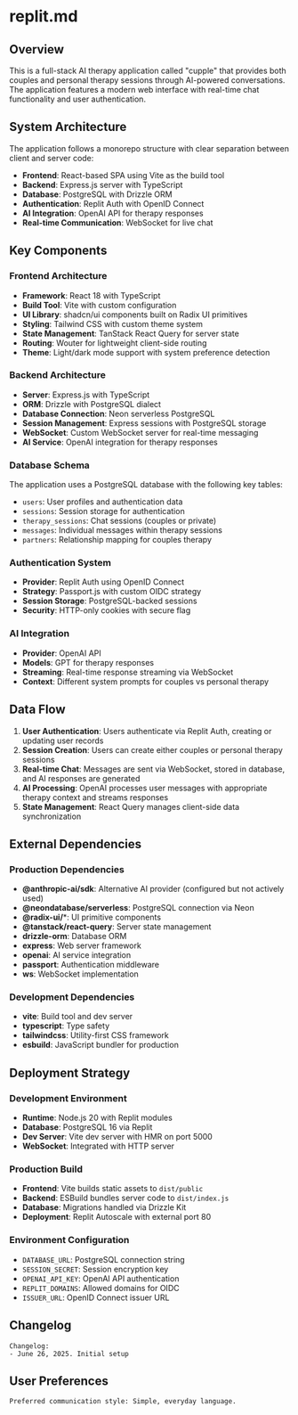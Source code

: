 # replit.md

## Overview

This is a full-stack AI therapy application called "cupple" that provides both couples and personal therapy sessions through AI-powered conversations. The application features a modern web interface with real-time chat functionality and user authentication.

## System Architecture

The application follows a monorepo structure with clear separation between client and server code:

- **Frontend**: React-based SPA using Vite as the build tool
- **Backend**: Express.js server with TypeScript
- **Database**: PostgreSQL with Drizzle ORM
- **Authentication**: Replit Auth with OpenID Connect
- **AI Integration**: OpenAI API for therapy responses
- **Real-time Communication**: WebSocket for live chat

## Key Components

### Frontend Architecture
- **Framework**: React 18 with TypeScript
- **Build Tool**: Vite with custom configuration
- **UI Library**: shadcn/ui components built on Radix UI primitives
- **Styling**: Tailwind CSS with custom theme system
- **State Management**: TanStack React Query for server state
- **Routing**: Wouter for lightweight client-side routing
- **Theme**: Light/dark mode support with system preference detection

### Backend Architecture
- **Server**: Express.js with TypeScript
- **ORM**: Drizzle with PostgreSQL dialect
- **Database Connection**: Neon serverless PostgreSQL
- **Session Management**: Express sessions with PostgreSQL storage
- **WebSocket**: Custom WebSocket server for real-time messaging
- **AI Service**: OpenAI integration for therapy responses

### Database Schema
The application uses a PostgreSQL database with the following key tables:
- `users`: User profiles and authentication data
- `sessions`: Session storage for authentication
- `therapy_sessions`: Chat sessions (couples or private)
- `messages`: Individual messages within therapy sessions
- `partners`: Relationship mapping for couples therapy

### Authentication System
- **Provider**: Replit Auth using OpenID Connect
- **Strategy**: Passport.js with custom OIDC strategy
- **Session Storage**: PostgreSQL-backed sessions
- **Security**: HTTP-only cookies with secure flag

### AI Integration
- **Provider**: OpenAI API
- **Models**: GPT for therapy responses
- **Streaming**: Real-time response streaming via WebSocket
- **Context**: Different system prompts for couples vs personal therapy

## Data Flow

1. **User Authentication**: Users authenticate via Replit Auth, creating or updating user records
2. **Session Creation**: Users can create either couples or personal therapy sessions
3. **Real-time Chat**: Messages are sent via WebSocket, stored in database, and AI responses are generated
4. **AI Processing**: OpenAI processes user messages with appropriate therapy context and streams responses
5. **State Management**: React Query manages client-side data synchronization

## External Dependencies

### Production Dependencies
- **@anthropic-ai/sdk**: Alternative AI provider (configured but not actively used)
- **@neondatabase/serverless**: PostgreSQL connection via Neon
- **@radix-ui/***: UI primitive components
- **@tanstack/react-query**: Server state management
- **drizzle-orm**: Database ORM
- **express**: Web server framework
- **openai**: AI service integration
- **passport**: Authentication middleware
- **ws**: WebSocket implementation

### Development Dependencies
- **vite**: Build tool and dev server
- **typescript**: Type safety
- **tailwindcss**: Utility-first CSS framework
- **esbuild**: JavaScript bundler for production

## Deployment Strategy

### Development Environment
- **Runtime**: Node.js 20 with Replit modules
- **Database**: PostgreSQL 16 via Replit
- **Dev Server**: Vite dev server with HMR on port 5000
- **WebSocket**: Integrated with HTTP server

### Production Build
- **Frontend**: Vite builds static assets to `dist/public`
- **Backend**: ESBuild bundles server code to `dist/index.js`
- **Database**: Migrations handled via Drizzle Kit
- **Deployment**: Replit Autoscale with external port 80

### Environment Configuration
- `DATABASE_URL`: PostgreSQL connection string
- `SESSION_SECRET`: Session encryption key
- `OPENAI_API_KEY`: OpenAI API authentication
- `REPLIT_DOMAINS`: Allowed domains for OIDC
- `ISSUER_URL`: OpenID Connect issuer URL

## Changelog

```
Changelog:
- June 26, 2025. Initial setup
```

## User Preferences

```
Preferred communication style: Simple, everyday language.
```